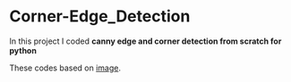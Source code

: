 # Corner-Edge_Detection

In this project I coded **canny edge and corner detection from scratch for python**

These codes based on [image](https://raw.githubusercontent.com/ozgunsungar/Corner-Edge_Detection/main/image.png). 


